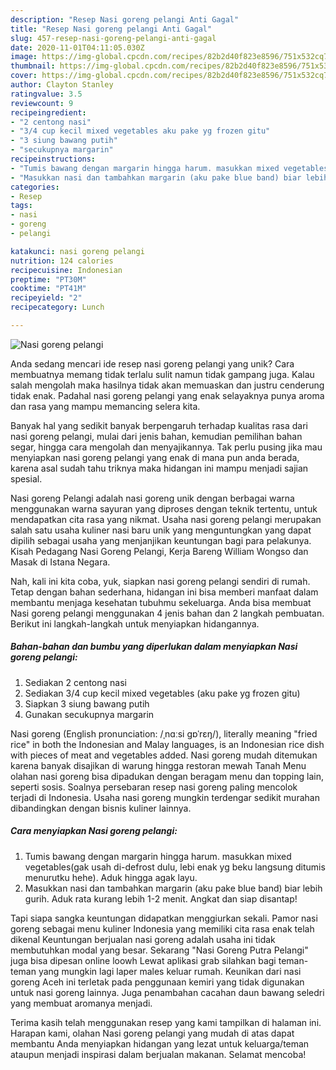 ```yaml
---
description: "Resep Nasi goreng pelangi Anti Gagal"
title: "Resep Nasi goreng pelangi Anti Gagal"
slug: 457-resep-nasi-goreng-pelangi-anti-gagal
date: 2020-11-01T04:11:05.030Z
image: https://img-global.cpcdn.com/recipes/82b2d40f823e8596/751x532cq70/nasi-goreng-pelangi-foto-resep-utama.jpg
thumbnail: https://img-global.cpcdn.com/recipes/82b2d40f823e8596/751x532cq70/nasi-goreng-pelangi-foto-resep-utama.jpg
cover: https://img-global.cpcdn.com/recipes/82b2d40f823e8596/751x532cq70/nasi-goreng-pelangi-foto-resep-utama.jpg
author: Clayton Stanley
ratingvalue: 3.5
reviewcount: 9
recipeingredient:
- "2 centong nasi"
- "3/4 cup kecil mixed vegetables aku pake yg frozen gitu"
- "3 siung bawang putih"
- "secukupnya margarin"
recipeinstructions:
- "Tumis bawang dengan margarin hingga harum. masukkan mixed vegetables(gak usah di-defrost dulu, lebi enak yg beku langsung ditumis menurutku hehe). Aduk hingga agak layu."
- "Masukkan nasi dan tambahkan margarin (aku pake blue band) biar lebih gurih. Aduk rata kurang lebih 1-2 menit. Angkat dan siap disantap!"
categories:
- Resep
tags:
- nasi
- goreng
- pelangi

katakunci: nasi goreng pelangi 
nutrition: 124 calories
recipecuisine: Indonesian
preptime: "PT30M"
cooktime: "PT41M"
recipeyield: "2"
recipecategory: Lunch

---
```



![Nasi goreng pelangi](https://img-global.cpcdn.com/recipes/82b2d40f823e8596/751x532cq70/nasi-goreng-pelangi-foto-resep-utama.jpg)

Anda sedang mencari ide resep nasi goreng pelangi yang unik? Cara membuatnya memang tidak terlalu sulit namun tidak gampang juga. Kalau salah mengolah maka hasilnya tidak akan memuaskan dan justru cenderung tidak enak. Padahal nasi goreng pelangi yang enak selayaknya punya aroma dan rasa yang mampu memancing selera kita.

Banyak hal yang sedikit banyak berpengaruh terhadap kualitas rasa dari nasi goreng pelangi, mulai dari jenis bahan, kemudian pemilihan bahan segar, hingga cara mengolah dan menyajikannya. Tak perlu pusing jika mau menyiapkan nasi goreng pelangi yang enak di mana pun anda berada, karena asal sudah tahu triknya maka hidangan ini mampu menjadi sajian spesial.

Nasi goreng Pelangi adalah nasi goreng unik dengan berbagai warna menggunakan warna sayuran yang diproses dengan teknik tertentu, untuk mendapatkan cita rasa yang nikmat. Usaha nasi goreng pelangi merupakan salah satu usaha kuliner nasi baru unik yang menguntungkan yang dapat dipilih sebagai usaha yang menjanjikan keuntungan bagi para pelakunya. Kisah Pedagang Nasi Goreng Pelangi, Kerja Bareng William Wongso dan Masak di Istana Negara.


Nah, kali ini kita coba, yuk, siapkan nasi goreng pelangi sendiri di rumah. Tetap dengan bahan sederhana, hidangan ini bisa memberi manfaat dalam membantu menjaga kesehatan tubuhmu sekeluarga. Anda bisa membuat Nasi goreng pelangi menggunakan 4 jenis bahan dan 2 langkah pembuatan. Berikut ini langkah-langkah untuk menyiapkan hidangannya.

<!--inarticleads1-->

##### Bahan-bahan dan bumbu yang diperlukan dalam menyiapkan Nasi goreng pelangi:

1. Sediakan 2 centong nasi
1. Sediakan 3/4 cup kecil mixed vegetables (aku pake yg frozen gitu)
1. Siapkan 3 siung bawang putih
1. Gunakan secukupnya margarin


Nasi goreng (English pronunciation: /ˌnɑːsi ɡɒˈrɛŋ/), literally meaning &#34;fried rice&#34; in both the Indonesian and Malay languages, is an Indonesian rice dish with pieces of meat and vegetables added. Nasi goreng mudah ditemukan karena banyak disajikan di warung hingga restoran mewah Tanah Menu olahan nasi goreng bisa dipadukan dengan beragam menu dan topping lain, seperti sosis. Soalnya persebaran resep nasi goreng paling mencolok terjadi di Indonesia. Usaha nasi goreng mungkin terdengar sedikit murahan dibandingkan dengan bisnis kuliner lainnya. 

<!--inarticleads2-->

##### Cara menyiapkan Nasi goreng pelangi:

1. Tumis bawang dengan margarin hingga harum. masukkan mixed vegetables(gak usah di-defrost dulu, lebi enak yg beku langsung ditumis menurutku hehe). Aduk hingga agak layu.
1. Masukkan nasi dan tambahkan margarin (aku pake blue band) biar lebih gurih. Aduk rata kurang lebih 1-2 menit. Angkat dan siap disantap!


Tapi siapa sangka keuntungan didapatkan menggiurkan sekali. Pamor nasi goreng sebagai menu kuliner Indonesia yang memiliki cita rasa enak telah dikenal Keuntungan berjualan nasi goreng adalah usaha ini tidak membutuhkan modal yang besar. Sekarang &#34;Nasi Goreng Putra Pelangi&#34; juga bisa dipesan online loowh Lewat aplikasi grab silahkan bagi teman-teman yang mungkin lagi laper males keluar rumah. Keunikan dari nasi goreng Aceh ini terletak pada penggunaan kemiri yang tidak digunakan untuk nasi goreng lainnya. Juga penambahan cacahan daun bawang seledri yang membuat aromanya menjadi. 

Terima kasih telah menggunakan resep yang kami tampilkan di halaman ini. Harapan kami, olahan Nasi goreng pelangi yang mudah di atas dapat membantu Anda menyiapkan hidangan yang lezat untuk keluarga/teman ataupun menjadi inspirasi dalam berjualan makanan. Selamat mencoba!
